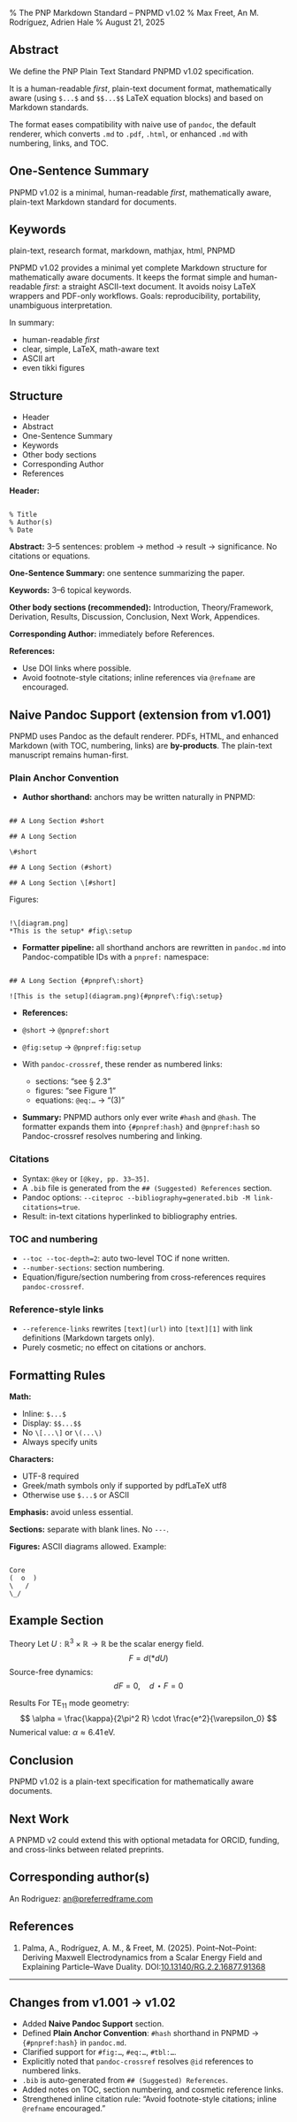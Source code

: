 % The PNP Markdown Standard – PNPMD v1.02
% Max Freet, An M. Rodríguez, Adrien Hale
% August 21, 2025

## Abstract

We define the PNP Plain Text Standard PNPMD v1.02 specification.

It is a human-readable *first*, plain-text document format, mathematically aware (using `$...$` and `$$...$$` LaTeX equation blocks) and based on Markdown standards.

The format eases compatibility with naive use of `pandoc`, the default renderer, which converts `.md` to `.pdf`, `.html`, or enhanced `.md` with numbering, links, and TOC.

## One-Sentence Summary

PNPMD v1.02 is a minimal, human-readable *first*, mathematically aware, plain-text Markdown standard for documents.

## Keywords

plain-text, research format, markdown, mathjax, html, PNPMD

PNPMD v1.02 provides a minimal yet complete Markdown structure for mathematically aware documents.
It keeps the format simple and human-readable *first*: a straight ASCII-text document.
It avoids noisy LaTeX wrappers and PDF-only workflows.
Goals: reproducibility, portability, unambiguous interpretation.

In summary:

- human-readable *first*
- clear, simple, LaTeX, math-aware text
- ASCII art
- even tikki figures

## Structure

- Header
- Abstract
- One-Sentence Summary
- Keywords
- Other body sections
- Corresponding Author
- References

**Header:**
```

% Title
% Author(s)
% Date

```

**Abstract:** 3–5 sentences: problem → method → result → significance. No citations or equations.

**One-Sentence Summary:** one sentence summarizing the paper.

**Keywords:** 3–6 topical keywords.

**Other body sections (recommended):** Introduction, Theory/Framework, Derivation, Results, Discussion, Conclusion, Next Work, Appendices.

**Corresponding Author:** immediately before References.

**References:**
- Use DOI links where possible.
- Avoid footnote-style citations; inline references via `@refname` are encouraged.

## Naive Pandoc Support (extension from v1.001)

PNPMD uses Pandoc as the default renderer. PDFs, HTML, and enhanced Markdown (with TOC, numbering, links) are **by-products**. The plain-text manuscript remains human-first.

### Plain Anchor Convention

- **Author shorthand:** anchors may be written naturally in PNPMD:
```

## A Long Section #short

## A Long Section

\#short

## A Long Section (#short)

## A Long Section \[#short]

```
Figures:
```

!\[diagram.png]
*This is the setup* #fig\:setup

```

- **Formatter pipeline:** all shorthand anchors are rewritten in `pandoc.md` into Pandoc-compatible IDs with a `pnpref:` namespace:
```

## A Long Section {#pnpref\:short}

![This is the setup](diagram.png){#pnpref\:fig\:setup}

```

- **References:**
- `@short` → `@pnpref:short`
- `@fig:setup` → `@pnpref:fig:setup`
- With `pandoc-crossref`, these render as numbered links:
  - sections: “see § 2.3”
  - figures: “see Figure 1”
  - equations: `@eq:…` → “(3)”

- **Summary:** PNPMD authors only ever write `#hash` and `@hash`. The formatter expands them into `{#pnpref:hash}` and `@pnpref:hash` so Pandoc-crossref resolves numbering and linking.

### Citations

- Syntax: `@key` or `[@key, pp. 33–35]`.
- A `.bib` file is generated from the `## (Suggested) References` section.
- Pandoc options: `--citeproc --bibliography=generated.bib -M link-citations=true`.
- Result: in-text citations hyperlinked to bibliography entries.

### TOC and numbering

- `--toc --toc-depth=2`: auto two-level TOC if none written.
- `--number-sections`: section numbering.
- Equation/figure/section numbering from cross-references requires `pandoc-crossref`.

### Reference-style links

- `--reference-links` rewrites `[text](url)` into `[text][1]` with link definitions (Markdown targets only).
- Purely cosmetic; no effect on citations or anchors.

## Formatting Rules

**Math:**
- Inline: `$...$`
- Display: `$$...$$`
- No `\[...\]` or `\(...\)`
- Always specify units

**Characters:**
- UTF-8 required
- Greek/math symbols only if supported by pdfLaTeX utf8
- Otherwise use `$...$` or ASCII

**Emphasis:** avoid unless essential.

**Sections:** separate with blank lines. No `---`.

**Figures:** ASCII diagrams allowed. Example:
```

Core
(  o  )
\   /
\_/

```

## Example Section

Theory
Let $U:\mathbb{R}^3\times\mathbb{R} \to \mathbb{R}$ be the scalar energy field.
$$ F = d(*dU) $$
Source-free dynamics:
$$ dF = 0, \quad d\!\star F = 0 $$

Results
For TE$_{11}$ mode geometry:
$$
\alpha = \frac{\kappa}{2\pi^2 R} \cdot \frac{e^2}{\varepsilon_0}
$$
Numerical value: $\alpha \approx 6.41\,\mathrm{eV}$.

## Conclusion

PNPMD v1.02 is a plain-text specification for mathematically aware documents.

## Next Work

A PNPMD v2 could extend this with optional metadata for ORCID, funding, and cross-links between related preprints.

## Corresponding author(s)

An Rodriguez: an@preferredframe.com

## References

1. Palma, A., Rodríguez, A. M., & Freet, M. (2025). Point–Not–Point: Deriving Maxwell Electrodynamics from a Scalar Energy Field and Explaining Particle–Wave Duality. DOI:[10.13140/RG.2.2.16877.91368](https://doi.org/10.13140/RG.2.2.16877.91368)

---

## Changes from v1.001 → v1.02

- Added **Naive Pandoc Support** section.
- Defined **Plain Anchor Convention**: `#hash` shorthand in PNPMD → `{#pnpref:hash}` in `pandoc.md`.
- Clarified support for `#fig:…`, `#eq:…`, `#tbl:…`.
- Explicitly noted that `pandoc-crossref` resolves `@id` references to numbered links.
- `.bib` is auto-generated from `## (Suggested) References`.
- Added notes on TOC, section numbering, and cosmetic reference links.
- Strengthened inline citation rule: “Avoid footnote-style citations; inline `@refname` encouraged.”
